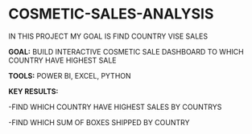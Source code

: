 # COSMETIC-SALES-ANALYSIS
IN THIS PROJECT MY GOAL IS FIND COUNTRY VISE SALES 

**GOAL:** BUILD INTERACTIVE COSMETIC SALE DASHBOARD TO WHICH COUNTRY HAVE HIGHEST SALE

**TOOLS:** POWER BI, EXCEL, PYTHON

**KEY RESULTS:**

-FIND WHICH COUNTRY HAVE HIGHEST SALES BY COUNTRYS

-FIND WHICH SUM OF BOXES SHIPPED BY COUNTRY 
